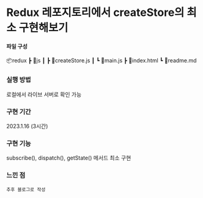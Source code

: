 # Redux 레포지토리에서 createStore의 최소 구현해보기

#### 파일 구성

📦redux
┣ 📂js
┃ ┣ 📜createStore.js
┃ ┗ 📜main.js
┣ 📜index.html
┗ 📜readme.md

### 실행 방법

로컬에서 라이브 서버로 확인 가능

### 구현 기간

2023.1.16 (3시간)

### 구현 기능

subscribe(), dispatch(), getState() 메서드 최소 구현

### 느낀 점

    추후 블로그로 작성
